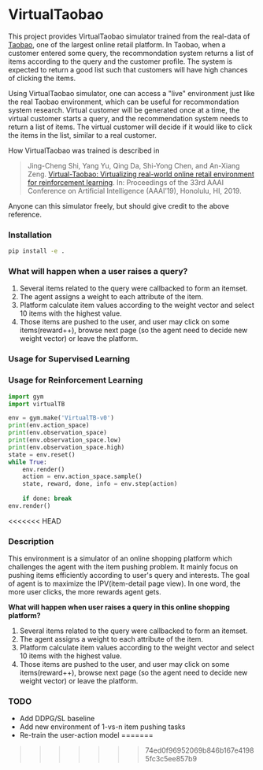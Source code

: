 # VirtualTaobao

This project provides VirtualTaobao simulator trained from the real-data of [Taobao](http://taobao.com), one of the largest online retail platform. In Taobao, when a customer entered some query, the recommondation system returns a list of items according to the query and the customer profile. The system is expected to return a good list such that customers will have high chances of clicking the items. 

Using VirtualTaobao simulator, one can access a "live" environment just like the real Taobao environment, which can be useful for recommondation system research. Virtual customer will be generated once at a time, the virtual customer starts a query, and the recommendation system needs to return a list of items. The virtual customer will decide if it would like to click the items in the list, similar to a real customer.

How VirtualTaobao was trained is described in 
> Jing-Cheng Shi, Yang Yu, Qing Da, Shi-Yong Chen, and An-Xiang Zeng. [Virtual-Taobao: Virtualizing real-world online retail environment for reinforcement learning](https://arxiv.org/abs/1805.10000). In: Proceedings of the 33rd AAAI Conference on Artificial Intelligence (AAAI’19), Honolulu, HI, 2019. 

Anyone can this simulator freely, but should give credit to the above reference.

### Installation

```bash
pip install -e .
```

### What will happen when a user raises a query?
1. Several items related to the query were callbacked to form an itemset.
2. The agent assigns a weight to each attribute of the item.
3. Platform calculate item values according to the weight vector and select 10 items with the highest value.
4. Those items are pushed to the user, and user may click on some items(reward++), browse next page (so the agent need to decide new weight vector) or leave the platform.

### Usage for Supervised Learning


### Usage for Reinforcement Learning

```python
import gym
import virtualTB

env = gym.make('VirtualTB-v0')
print(env.action_space)
print(env.observation_space)
print(env.observation_space.low)
print(env.observation_space.high)
state = env.reset()
while True:
    env.render()
    action = env.action_space.sample()
    state, reward, done, info = env.step(action)
    
    if done: break
env.render()
```
<<<<<<< HEAD

### Description

This environment is a simulator of an online shopping platform which challenges the agent with the item pushing problem. It mainly focus on pushing items efficiently according to user's query and interests. The goal of agent is to maximize the IPV(item-detail page view). In one word, the more user clicks, the more rewards agent gets.


**What will happen when user raises a query in this online shopping platform?**
1. Several items related to the query were callbacked to form an itemset.
2. The agent assigns a weight to each attribute of the item.
3. Platform calculate item values according to the weight vector and select 10 items with the highest value.
4. Those items are pushed to the user, and user may click on some items(reward++), browse next page (so the agent need to decide new weight vector) or leave the platform.

### TODO
- Add DDPG/SL baseline
- Add new environment of 1-vs-n item pushing tasks
- Re-train the user-action model
=======
>>>>>>> 74ed0f96952069b846b167e41985fc3c5ee857b9
